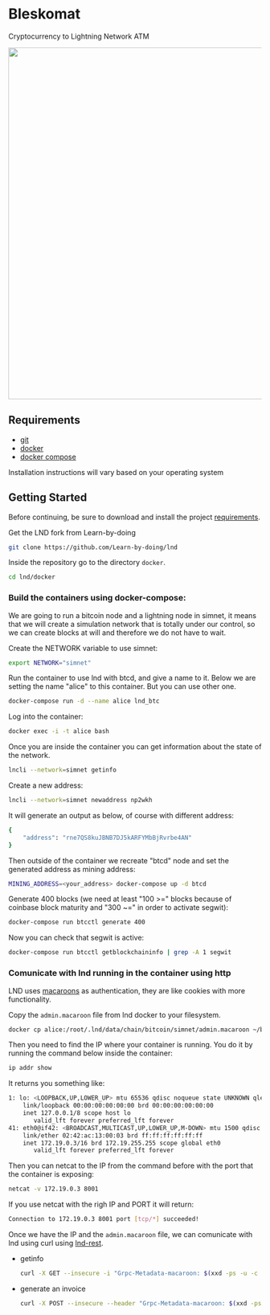 # Bleskomat

Cryptocurrency to Lightning Network ATM

<img src="images/diagram/diagram.png" width="700">

## Requirements

- [git](https://git-scm.com/)
- [docker](https://docs.docker.com/install/)
- [docker compose](https://docs.docker.com/compose/install/)

Installation instructions will vary based on your operating system

## Getting Started

Before continuing, be sure to download and install the project [requirements](#requirements).

Get the LND fork from Learn-by-doing

```bash
git clone https://github.com/Learn-by-doing/lnd
```

Inside the repository go to the directory `docker`.

```bash
cd lnd/docker
```

### Build the containers using docker-compose:

We are going to run a bitcoin node and a lightning node in simnet, it means that we will create a simulation network that is totally under our control, so we can create blocks at will and therefore we do not have to wait.

Create the NETWORK variable to use simnet:

```bash
export NETWORK="simnet"
```

Run the container to use lnd with btcd, and give a name to it. Below we are setting the name "alice" to this container. But you can use other one.

```bash
docker-compose run -d --name alice lnd_btc
```

Log into the container:

```bash
docker exec -i -t alice bash
```

Once you are inside the container you can get information about the state of the network.

```bash
lncli --network=simnet getinfo
```

Create a new address:

```bash
lncli --network=simnet newaddress np2wkh
```

It will generate an output as below, of course with different address:

```bash
{
    "address": "rne7QS8kuJBNB7DJ5kARFYMbBjRvrbe4AN"
}
```

Then outside of the container we recreate "btcd" node and set the generated address as mining address:

```bash
MINING_ADDRESS=<your_address> docker-compose up -d btcd
```

Generate 400 blocks (we need at least "100 >=" blocks because of coinbase block maturity and "300 ~=" in order to activate segwit):

```bash
docker-compose run btcctl generate 400
```

Now you can check that segwit is active:

```bash
docker-compose run btcctl getblockchaininfo | grep -A 1 segwit
```

### Comunicate with lnd running in the container using http

LND uses [macaroons](https://github.com/lightningnetwork/lnd/blob/master/docs/macaroons.md) as authentication, they are like cookies with more functionality.

Copy the `admin.macaroon` file from lnd docker to your filesystem.

```bash
docker cp alice:/root/.lnd/data/chain/bitcoin/simnet/admin.macaroon ~/bleskomat
```

Then you need to find the IP where your container is running. You do it by running the command below inside the container:

```bash
ip addr show
```

It returns you something like:

```bash
1: lo: <LOOPBACK,UP,LOWER_UP> mtu 65536 qdisc noqueue state UNKNOWN qlen 1000
    link/loopback 00:00:00:00:00:00 brd 00:00:00:00:00:00
    inet 127.0.0.1/8 scope host lo
       valid_lft forever preferred_lft forever
41: eth0@if42: <BROADCAST,MULTICAST,UP,LOWER_UP,M-DOWN> mtu 1500 qdisc noqueue state UP
    link/ether 02:42:ac:13:00:03 brd ff:ff:ff:ff:ff:ff
    inet 172.19.0.3/16 brd 172.19.255.255 scope global eth0
       valid_lft forever preferred_lft forever
```

Then you can netcat to the IP from the command before with the port that the container is exposing:

```bash
netcat -v 172.19.0.3 8001
```

If you use netcat with the righ IP and PORT it will return:

```bash
Connection to 172.19.0.3 8001 port [tcp/*] succeeded!
```

Once we have the IP and the `admin.macaroon` file, we can comunicate with lnd using curl using [lnd-rest](https://api.lightning.community/rest/index.html#lnd-rest-api-reference).

- getinfo

  ```bash
  curl -X GET --insecure -i "Grpc-Metadata-macaroon: $(xxd -ps -u -c 1000 ~/Desktop/admin.macaroon)" https://172.19.0.3:8001/v1/getinfo
  ```

- generate an invoice

  ```bash
  curl -X POST --insecure --header "Grpc-Metadata-macaroon: $(xxd -ps -u -c 1000 ~/Desktop/admin.macaroon)" --data '{"expiry":"144","value":"1000"}' https://172.19.0.3:8001/v1/invoices
  ```
